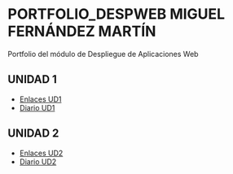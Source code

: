 # PORTFOLIO_DESPWEB MIGUEL FERNÁNDEZ MARTÍN
Portfolio del módulo de Despliegue de Aplicaciones Web
## UNIDAD 1
* [Enlaces UD1](https://github.com/miguelfernandezmartin/PORTFOLIO_DESPWEB/blob/main/UD1:GitHubYMarkdown/enlaces_UD1.md)
* [Diario UD1](https://github.com/miguelfernandezmartin/PORTFOLIO_DESPWEB/blob/main/UD1:GitHubYMarkdown/diario_UD1.md)
## UNIDAD 2
* [Enlaces UD2](https://github.com/miguelfernandezmartin/PORTFOLIO_DESPWEB/blob/main/UD2:introduccion%20a%20las%20Aplicaciones%20%20Web/enlaces_UD2.md)
* [Diario UD2](https://github.com/miguelfernandezmartin/PORTFOLIO_DESPWEB/blob/main/UD2:introduccion%20a%20las%20Aplicaciones%20%20Web/diario_UD2.md)
